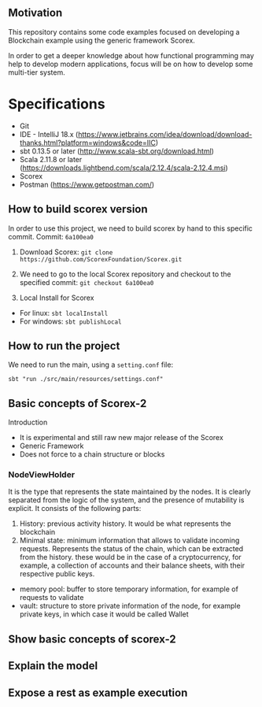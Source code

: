 ## Motivation

This repository contains some code examples focused on developing a Blockchain example using the generic framework Scorex.

In order to get a deeper knowledge about how functional programming may help to develop modern applications, focus will be on how to develop some multi-tier system.

# Specifications

-	Git
-	IDE - IntelliJ 18.x (https://www.jetbrains.com/idea/download/download-thanks.html?platform=windows&code=IIC)
-	sbt 0.13.5 or later (http://www.scala-sbt.org/download.html)
-	Scala 2.11.8 or later (https://downloads.lightbend.com/scala/2.12.4/scala-2.12.4.msi)
-   Scorex
-   Postman (https://www.getpostman.com/)  

## How to build scorex version


In order to use this project, we need to build scorex by hand to this specific commit.
Commit: `6a100ea0`

1. Download Scorex: `git clone https://github.com/ScorexFoundation/Scorex.git`
2. We need to go to the local Scorex repository and checkout to the specified commit: `git checkout 6a100ea0`

3. Local Install for Scorex
- For linux: `sbt localInstall`
- For windows: `sbt publishLocal`

## How to run the project

We need to run the main, using a `setting.conf` file:
```
sbt "run ./src/main/resources/settings.conf"
```

## Basic concepts of Scorex-2

Introduction
- It is experimental and still raw new major release of the Scorex
- Generic Framework
- Does not force to a chain structure or blocks

### NodeViewHolder

It is the type that represents the state maintained by the nodes. It is clearly separated from the logic of the system, and the presence of mutability is explicit.
It consists of the following parts:

1. History: previous activity history. It would be what represents the blockchain
2. Minimal state: minimum information that allows to validate incoming requests. Represents the status of the chain, which can be extracted from the history. these would be in the case of a cryptocurrency, for example, a collection of accounts and their balance sheets, with their respective public keys.
+ memory pool: buffer to store temporary information, for example of requests to validate
+ vault: structure to store private information of the node, for example private keys, in which case it would be called Wallet

## Show basic concepts of scorex-2
## Explain the model
## Expose a rest as example execution
